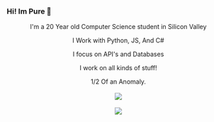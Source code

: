 ### Hi! Im Pure 👋

<p align="center">
  I'm a 20 Year old Computer Science student in Silicon Valley
<p align="center">
  I Work with Python, JS, And C#
<p align="center">
  I focus on API's and Databases
<p align="center">
  I work on all kinds of stuff!
<p align="center">
  1/2 Of an Anomaly.
<br></br>

<a href="https://github.com/anuraghazra/github-readme-stats">
  <img align="center" src="https://github-readme-stats.vercel.app/api/top-langs/?username=PurityWasHere&theme=dark" />
</a>
<br></br>
<a href="https://github.com/anuraghazra/convoychat">
  <img align="center" src="https://github-readme-stats.vercel.app/api?username=PurityWasHere&show_icons=true&theme=dark" />
</a>
